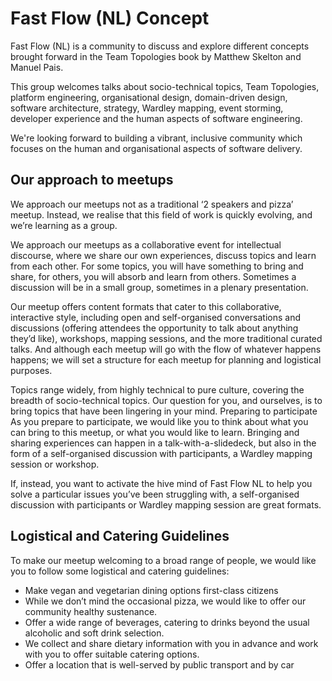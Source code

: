 # Fast Flow (NL) Concept

Fast Flow (NL) is a community to discuss and explore different concepts brought forward in the Team Topologies book by Matthew Skelton and Manuel Pais.

This group welcomes talks about socio-technical topics, Team Topologies, platform engineering, organisational design, domain-driven design, software architecture, strategy, Wardley mapping, event storming, developer experience and the human aspects of software engineering.

We're looking forward to building a vibrant, inclusive community which focuses on the human and organisational aspects of software delivery.

## Our approach to meetups

We approach our meetups not as a traditional ‘2 speakers and pizza’ meetup. Instead, we realise that this field of work is quickly evolving, and we’re learning as a group.

We approach our meetups as a collaborative event for intellectual discourse, where we share our own experiences, discuss topics and learn from each other. For some topics, you will have something to bring and share, for others, you will absorb and learn from others. Sometimes a discussion will be in a small group, sometimes in a plenary presentation.

Our meetup offers content formats that cater to this collaborative, interactive style, including open and self-organised conversations and discussions (offering attendees the opportunity to talk about anything they’d like), workshops, mapping sessions, and the more traditional curated talks. And although each meetup will go with the flow of whatever happens happens; we will set a structure for each meetup for planning and logistical purposes. 

Topics range widely, from highly technical to pure culture, covering the breadth of socio-technical topics. Our question for you, and ourselves, is to bring topics that have been lingering in your mind.
Preparing to participate
As you prepare to participate, we would like you to think about what you can bring to this meetup, or what you would like to learn. Bringing and sharing experiences can happen in a talk-with-a-slidedeck, but also in the form of a self-organised discussion with participants, a Wardley mapping session or workshop.

If, instead, you want to activate the hive mind of Fast Flow NL to help you solve a particular issues you’ve been struggling with, a self-organised discussion with participants or Wardley mapping session are great formats.

## Logistical and Catering Guidelines

To make our meetup welcoming to a broad range of people, we would like you to follow some logistical and catering guidelines:
- Make vegan and vegetarian dining options first-class citizens
- While we don’t mind the occasional pizza, we would like to offer our community  healthy sustenance.
- Offer a wide range of beverages, catering to drinks beyond the usual alcoholic and soft drink selection.
- We collect and share dietary information with you in advance and work with you to offer suitable catering options.
- Offer a location that is well-served by public transport and by car
